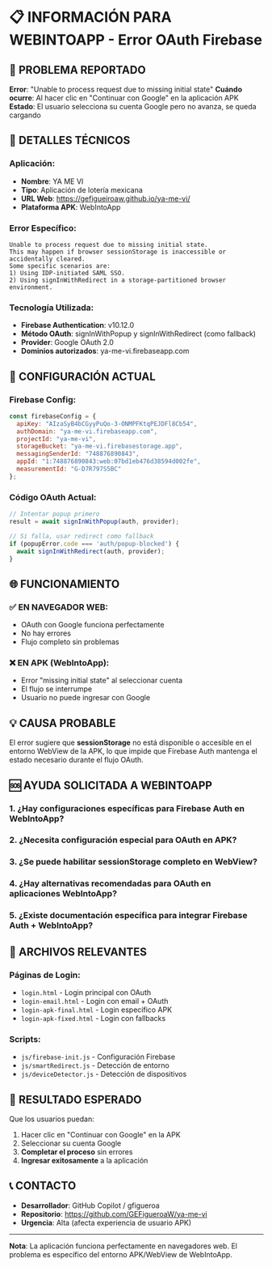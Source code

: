 # 📋 INFORMACIÓN PARA WEBINTOAPP - Error OAuth Firebase

## 🚨 PROBLEMA REPORTADO

**Error**: "Unable to process request due to missing initial state"
**Cuándo ocurre**: Al hacer clic en "Continuar con Google" en la aplicación APK
**Estado**: El usuario selecciona su cuenta Google pero no avanza, se queda cargando

## 📱 DETALLES TÉCNICOS

### Aplicación:
- **Nombre**: YA ME VI
- **Tipo**: Aplicación de lotería mexicana
- **URL Web**: https://gefigueiroaw.github.io/ya-me-vi/
- **Plataforma APK**: WebIntoApp

### Error Específico:
```
Unable to process request due to missing initial state.
This may happen if browser sessionStorage is inaccessible or accidentally cleared. 
Some specific scenarios are: 
1) Using IDP-initiated SAML SSO. 
2) Using signInWithRedirect in a storage-partitioned browser environment.
```

### Tecnología Utilizada:
- **Firebase Authentication**: v10.12.0
- **Método OAuth**: signInWithPopup y signInWithRedirect (como fallback)
- **Provider**: Google OAuth 2.0
- **Dominios autorizados**: ya-me-vi.firebaseapp.com

## 🔧 CONFIGURACIÓN ACTUAL

### Firebase Config:
```javascript
const firebaseConfig = {
  apiKey: "AIzaSyB4bCGyyPuQo-3-ONMPFKtqPEJDFl8Cb54",
  authDomain: "ya-me-vi.firebaseapp.com",
  projectId: "ya-me-vi",
  storageBucket: "ya-me-vi.firebasestorage.app",
  messagingSenderId: "748876890843",
  appId: "1:748876890843:web:07bd1eb476d38594d002fe",
  measurementId: "G-D7R797S5BC"
};
```

### Código OAuth Actual:
```javascript
// Intentar popup primero
result = await signInWithPopup(auth, provider);

// Si falla, usar redirect como fallback
if (popupError.code === 'auth/popup-blocked') {
  await signInWithRedirect(auth, provider);
}
```

## 🌐 FUNCIONAMIENTO

### ✅ EN NAVEGADOR WEB:
- OAuth con Google funciona perfectamente
- No hay errores
- Flujo completo sin problemas

### ❌ EN APK (WebIntoApp):
- Error "missing initial state" al seleccionar cuenta
- El flujo se interrumpe
- Usuario no puede ingresar con Google

## 💡 CAUSA PROBABLE

El error sugiere que **sessionStorage** no está disponible o accesible en el entorno WebView de la APK, lo que impide que Firebase Auth mantenga el estado necesario durante el flujo OAuth.

## 🆘 AYUDA SOLICITADA A WEBINTOAPP

### 1. **¿Hay configuraciones específicas** para Firebase Auth en WebIntoApp?

### 2. **¿Necesita configuración especial** para OAuth en APK?

### 3. **¿Se puede habilitar sessionStorage** completo en WebView?

### 4. **¿Hay alternativas recomendadas** para OAuth en aplicaciones WebIntoApp?

### 5. **¿Existe documentación específica** para integrar Firebase Auth + WebIntoApp?

## 📂 ARCHIVOS RELEVANTES

### Páginas de Login:
- `login.html` - Login principal con OAuth
- `login-email.html` - Login con email + OAuth  
- `login-apk-final.html` - Login específico APK
- `login-apk-fixed.html` - Login con fallbacks

### Scripts:
- `js/firebase-init.js` - Configuración Firebase
- `js/smartRedirect.js` - Detección de entorno
- `js/deviceDetector.js` - Detección de dispositivos

## 🎯 RESULTADO ESPERADO

Que los usuarios puedan:
1. Hacer clic en "Continuar con Google" en la APK
2. Seleccionar su cuenta Google
3. **Completar el proceso** sin errores
4. **Ingresar exitosamente** a la aplicación

## 📞 CONTACTO

- **Desarrollador**: GitHub Copilot / gfigueroa
- **Repositorio**: https://github.com/GEFigueroaW/ya-me-vi
- **Urgencia**: Alta (afecta experiencia de usuario APK)

---

**Nota**: La aplicación funciona perfectamente en navegadores web. El problema es específico del entorno APK/WebView de WebIntoApp.
